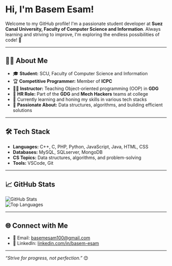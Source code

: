 # Hi, I'm Basem Esam!

Welcome to my GitHub profile! I'm a passionate student developer at **Suez Canal University, Faculty of Computer Science and Information**. Always learning and striving to improve, I'm exploring the endless possibilities of code! 🚀  

---

## 👨‍💻 About Me  
- 🎓 **Student:** SCU, Faculty of Computer Science and Information  
- 🏆 **Competitive Programmer:** Member of **ICPC**
- 👨‍🏫 **Instructor:** Teaching Object-oriented programming (OOP) in **GDG**
- 💼 **HR Role:** Part of the **GDG** and **Mech Hackers** teams at college  
- 🌱 Currently learning and honing my skills in various tech stacks  
- 🌟 **Passionate About:** Data structures, algorithms, and building efficient solutions  

---

## 🛠️ Tech Stack  
- **Languages:** C++, C, PHP, Python, JavaScript, Java, HTML, CSS  
- **Databases:** MySQL, SQLserver, MongoDB
- **CS Topics:** Data structures, algorithms, and problem-solving  
- **Tools:** VSCode, Git  

---

## 📈 GitHub Stats  
![GitHub Stats](https://github-readme-stats.vercel.app/api?username=Basem3sam&show_icons=true&theme=radical)  
![Top Languages](https://github-readme-stats.vercel.app/api/top-langs/?username=Basem3sam&layout=compact&theme=radical)  

---

## 🌐 Connect with Me  
- 📧 Email: [basemesam100@gmail.com](mailto:basemesam100@gmail.com)  
- 💼 LinkedIn: [linkedin.com/in/basem-esam](https://www.linkedin.com/in/BasemEsam)  

---

_“Strive for progress, not perfection.”_ 😊  
